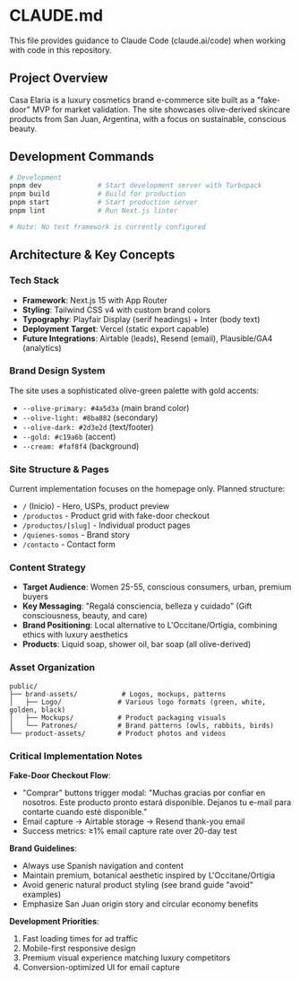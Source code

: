 # CLAUDE.md

This file provides guidance to Claude Code (claude.ai/code) when working with code in this repository.

## Project Overview

Casa Elaria is a luxury cosmetics brand e-commerce site built as a "fake-door" MVP for market validation. The site showcases olive-derived skincare products from San Juan, Argentina, with a focus on sustainable, conscious beauty.

## Development Commands

```bash
# Development
pnpm dev              # Start development server with Turbopack
pnpm build            # Build for production
pnpm start            # Start production server
pnpm lint             # Run Next.js linter

# Note: No test framework is currently configured
```

## Architecture & Key Concepts

### Tech Stack
- **Framework**: Next.js 15 with App Router
- **Styling**: Tailwind CSS v4 with custom brand colors
- **Typography**: Playfair Display (serif headings) + Inter (body text)
- **Deployment Target**: Vercel (static export capable)
- **Future Integrations**: Airtable (leads), Resend (email), Plausible/GA4 (analytics)

### Brand Design System
The site uses a sophisticated olive-green palette with gold accents:
- `--olive-primary: #4a5d3a` (main brand color)
- `--olive-light: #8ba882` (secondary)
- `--olive-dark: #2d3e2d` (text/footer)
- `--gold: #c19a6b` (accent)
- `--cream: #faf8f4` (background)

### Site Structure & Pages
Current implementation focuses on the homepage only. Planned structure:
- `/` (Inicio) - Hero, USPs, product preview
- `/productos` - Product grid with fake-door checkout
- `/productos/[slug]` - Individual product pages
- `/quienes-somos` - Brand story
- `/contacto` - Contact form

### Content Strategy
- **Target Audience**: Women 25-55, conscious consumers, urban, premium buyers
- **Key Messaging**: "Regalá consciencia, belleza y cuidado" (Gift consciousness, beauty, and care)
- **Brand Positioning**: Local alternative to L'Occitane/Ortigia, combining ethics with luxury aesthetics
- **Products**: Liquid soap, shower oil, bar soap (all olive-derived)

### Asset Organization
```
public/
├── brand-assets/           # Logos, mockups, patterns
│   ├── Logo/              # Various logo formats (green, white, golden, black)
│   ├── Mockups/           # Product packaging visuals
│   └── Patrones/          # Brand patterns (owls, rabbits, birds)
└── product-assets/        # Product photos and videos
```

### Critical Implementation Notes

**Fake-Door Checkout Flow**:
- "Comprar" buttons trigger modal: "Muchas gracias por confiar en nosotros. Este producto pronto estará disponible. Dejanos tu e-mail para contarte cuando esté disponible."
- Email capture → Airtable storage → Resend thank-you email
- Success metrics: ≥1% email capture rate over 20-day test

**Brand Guidelines**:
- Always use Spanish navigation and content
- Maintain premium, botanical aesthetic inspired by L'Occitane/Ortigia
- Avoid generic natural product styling (see brand guide "avoid" examples)
- Emphasize San Juan origin story and circular economy benefits

**Development Priorities**:
1. Fast loading times for ad traffic
2. Mobile-first responsive design
3. Premium visual experience matching luxury competitors
4. Conversion-optimized UI for email capture
